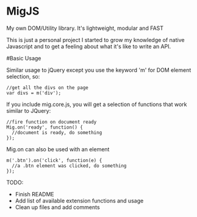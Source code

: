 # MigJS
My own DOM/Utility library. It's lightweight, modular and FAST

This is just a personal project I started to grow my knowledge of native Javascript and to get a feeling about what it's like to write an API.

#Basic Usage

Similar usage to jQuery except you use the keyword 'm' for DOM element selection, so:

```
//get all the divs on the page
var divs = m('div');
```

If you include mig.core.js, you will get a selection of functions that work similar to JQuery:

```
//fire function on document ready
Mig.on('ready', function() {
  //document is ready, do something
});
```

Mig.on can also be used with an element

```
m('.btn').on('click', function(e) {
  //a .btn element was clicked, do something
});

```

TODO: 
- Finish README
- Add list of available extension functions and usage
- Clean up files and add comments
